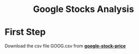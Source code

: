 <h1 align="center">Google Stocks Analysis</h1>

# First Step

Download the csv file GOOG.csv from <a href="https://www.kaggle.com/datasets/henryshan/google-stock-price"><strong>google-stock-price</strong></a>

